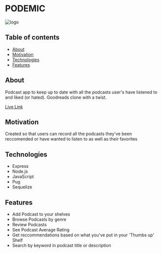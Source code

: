 # PODEMIC
![logo](https://github.com/posidest/Podemic/blob/main/public/images/pod2point0Logo.png)

  ## Table of contents
* [About](#about)
* [Motivation](#motivation)
* [Technologies](#technologies)
* [Features](#features)
 ## About
   Podcast app to keep up to date with all the podcasts user's have listened to and liked (or hated). Goodreads clone with a twist.  
   
   [Live Link](https://podemic2point0.herokuapp.com)
 ## Motivation
  Created so that users can record all the podcasts they've been reccomended or have wanted to listen to as well as their favorites
 ## Technologies
  * Express
  * Node.js
  * JavaScript
  * Pug
  * Sequelize
 ## Features
  * Add Podcast to your shelves
  * Browse Podcasts by genre
  * Review Podcasts
  * See Podcast Average Rating
  * Get reccommendations based on what you've put in your 'Thumbs up' Shelf
  * Search by keyword in podcast title or description
